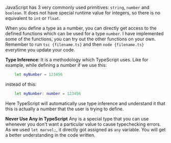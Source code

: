 JavaScript has 3 very commonly used primitives: `string`, `number` and `boolean`. It does not have special runtime value for integers, so there is no equivalent to `int` or `float`.


When you define a type as a number, you can directly get access to the defined functions which can be used for a type `number`. I have implemented some of the functions, you can try out the other functions on your own. Remember to run `tsc {filename.ts}` and then `node {filename.ts}` everytime you update your code.

**Type Inference**:
It is a methodology which TypeScript uses. Like for example, while defining a number if we use this:
```bash
    let myNumber = 123456
```
instead of this:
```bash
    let myNumber: number = 123456
```
Here TypeScript will automatically use type inference and understand it that this is actually a number that the user is trying to define.

**Never Use Any in TypeScript**
Any is a special type that you can use whenever you don't want a particular value to cause typechecking errors.
As we used `let marvel;`, it directly got assigned as `any` variable. You will get a better understanding in the code written. 